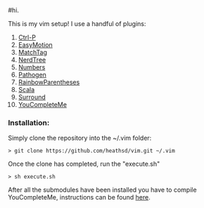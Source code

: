#hi.

This is my vim setup! I use a handful of plugins:

1.  [Ctrl-P](https://github.com/kien/ctrlp.vim)
2.  [EasyMotion](https://github.com/easymotion/vim-easymotion)
3.  [MatchTag](https://github.com/gregsexton/MatchTag)
4.  [NerdTree](https://github.com/scrooloose/nerdtree.git)
5.  [Numbers](https://github.com/myusuf3/numbers.vim.git)
6.  [Pathogen](https://github.com/tpope/vim-pathogen)
7.  [RainbowParentheses](https://github.com/kien/rainbow_parentheses.vim.git)
8.  [Scala](https://github.com/derekwyatt/vim-scala.git)
9.  [Surround](https://github.com/tpope/vim-surround.git)
10. [YouCompleteMe](http://github.com/Valloric/YouCompleteMe.git)

### Installation:
Simply clone the repository into the ~/.vim folder:

`> git clone https://github.com/heathsd/vim.git ~/.vim`

Once the clone has completed, run the "execute.sh"

`> sh execute.sh`

After all the submodules have been installed you have to compile YouCompleteMe, instructions can be found [here](https://github.com/Valloric/YouCompleteMe).
